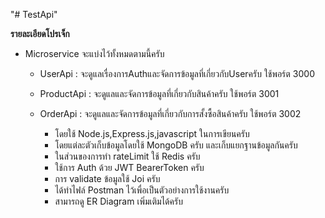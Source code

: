 "# TestApi" 

**รายละเอียดโปรเจ็ก**

+ Microservice จะแบ่งไว้ทั้งหมดตามนี้ครับ
  - UserApi : จะดูแลเรื่องการAuthและจัดการข้อมูลที่เกี่ยวกับUserครับ ใช้พอร์ต 3000
  - ProductApi : จะดูแลและจัดการข้อมูลที่เกี่ยวกับสินค้าครับ ใช้พอร์ต 3001
  - OrderApi : จะดูแลและจัดการข้อมูลที่เกี่ยวกับการสั้งซื้อสินค้าครับ ใช้พอร์ต 3002

    * โดยใช้ Node.js,Express.js,javascript ในการเขียนครับ
    * โดยแต่ละตัวเก็บข้อมูลโดยใช้ MongoDB ครับ และเก็บแยกฐานข้อมูลกันครับ
    * ในส่วนของการทำ rateLimit ใช้ Redis ครับ
    * ใช้การ Auth ด้วย JWT BearerToken ครับ
    * การ validate ข้อมูลใช้ Joi ครับ
    * ได้ทำไฟล์ Postman ไว้เพื่อเป็นตัวอย่างการใช้งานครับ
    * สามารถดู ER Diagram เพิ่มเติมได้ครับ

